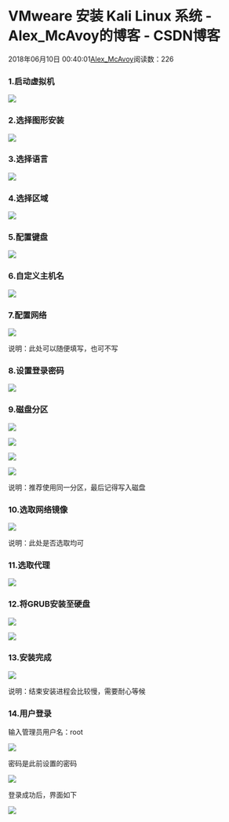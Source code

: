 # VMweare 安装 Kali Linux 系统 - Alex_McAvoy的博客 - CSDN博客





2018年06月10日 00:40:01[Alex_McAvoy](https://me.csdn.net/u011815404)阅读数：226








### 1.启动虚拟机

![](https://img-blog.csdn.net/20180610002913765)

### 2.选择图形安装

![](https://img-blog.csdn.net/2018061000292895)

### 3.选择语言

![](https://img-blog.csdn.net/20180610003055473)

### 4.选择区域

![](https://img-blog.csdn.net/20180610003136721)

### 5.配置键盘

![](https://img-blog.csdn.net/20180610003212942)

### 6.自定义主机名

![](https://img-blog.csdn.net/20180610003852807)

### 7.配置网络

![](https://img-blog.csdn.net/20180610003913595)

说明：此处可以随便填写，也可不写

### 8.设置登录密码

![](https://img-blog.csdn.net/20180610003930300)

### 9.磁盘分区

![](https://img-blog.csdn.net/20180610004203212)

![](https://img-blog.csdn.net/20180610004216707)

![](https://img-blog.csdn.net/20180610004234703)

![](https://img-blog.csdn.net/20180610004247833)

说明：推荐使用同一分区，最后记得写入磁盘

### 10.选取网络镜像

![](https://img-blog.csdn.net/20180610004745643)

说明：此处是否选取均可

### 11.选取代理

![](https://img-blog.csdn.net/20180610004815875)

### 12.将GRUB安装至硬盘

![](https://img-blog.csdn.net/2018061000493917)

![](https://img-blog.csdn.net/20180610004958697)

### 13.安装完成

![](https://img-blog.csdn.net/20180610005035791)

说明：结束安装进程会比较慢，需要耐心等候

### 14.用户登录

输入管理员用户名：root

![](https://img-blog.csdn.net/20180610005425561)

密码是此前设置的密码

![](https://img-blog.csdn.net/20180610005501682)

登录成功后，界面如下

![](https://img-blog.csdn.net/20180610005518357)



